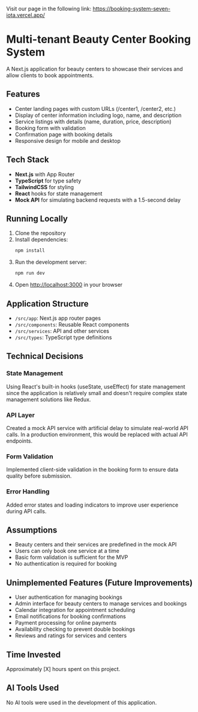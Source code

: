 Visit our page in the following link: https://booking-system-seven-iota.vercel.app/

# Multi-tenant Beauty Center Booking System

A Next.js application for beauty centers to showcase their services and allow clients to book appointments.

## Features

- Center landing pages with custom URLs (/center1, /center2, etc.)
- Display of center information including logo, name, and description
- Service listings with details (name, duration, price, description)
- Booking form with validation
- Confirmation page with booking details
- Responsive design for mobile and desktop

## Tech Stack

- **Next.js** with App Router
- **TypeScript** for type safety
- **TailwindCSS** for styling
- **React** hooks for state management
- **Mock API** for simulating backend requests with a 1.5-second delay

## Running Locally

1. Clone the repository
2. Install dependencies:
   ```bash
   npm install
   ```
3. Run the development server:
   ```bash
   npm run dev
   ```
4. Open [http://localhost:3000](http://localhost:3000) in your browser

## Application Structure

- `/src/app`: Next.js app router pages
- `/src/components`: Reusable React components
- `/src/services`: API and other services
- `/src/types`: TypeScript type definitions

## Technical Decisions

### State Management

Using React's built-in hooks (useState, useEffect) for state management since the application is relatively small and doesn't require complex state management solutions like Redux.

### API Layer

Created a mock API service with artificial delay to simulate real-world API calls. In a production environment, this would be replaced with actual API endpoints.

### Form Validation

Implemented client-side validation in the booking form to ensure data quality before submission.

### Error Handling

Added error states and loading indicators to improve user experience during API calls.

## Assumptions

- Beauty centers and their services are predefined in the mock API
- Users can only book one service at a time
- Basic form validation is sufficient for the MVP
- No authentication is required for booking

## Unimplemented Features (Future Improvements)

- User authentication for managing bookings
- Admin interface for beauty centers to manage services and bookings
- Calendar integration for appointment scheduling
- Email notifications for booking confirmations
- Payment processing for online payments
- Availability checking to prevent double bookings
- Reviews and ratings for services and centers

## Time Invested

Approximately [X] hours spent on this project.

## AI Tools Used

No AI tools were used in the development of this application.
